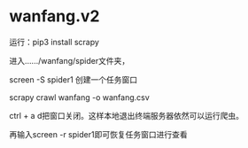 # wanfang.v2

运行：pip3 install scrapy


进入....../wanfang/spider文件夹，

screen -S spider1  创建一个任务窗口

scrapy crawl wanfang -o wanfang.csv

ctrl + a d把窗口关闭。这样本地退出终端服务器依然可以运行爬虫。

再输入screen -r spider1即可恢复任务窗口进行查看
